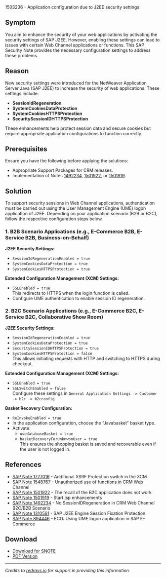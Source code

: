1503236 - Application configuration due to J2EE security settings

## Symptom

You aim to enhance the security of your web applications by activating the security settings of SAP J2EE. However, enabling these settings can lead to issues with certain Web Channel applications or functions. This SAP Security Note provides the necessary configuration settings to address these problems.

## Reason

New security settings were introduced for the NetWeaver Application Server Java (SAP J2EE) to increase the security of web applications. These settings include:

- **SessionIdRegeneration**
- **SystemCookiesDataProtection**
- **SystemCookiesHTTPSProtection**
- **SecuritySessionIDHTTPSProtection**

These enhancements help protect session data and secure cookies but require appropriate application configurations to function correctly.

## Prerequisites

Ensure you have the following before applying the solutions:

- Appropriate Support Packages for CRM releases.
- Implementation of Notes [1492234](https://me.sap.com/notes/1492234), [1501922](https://me.sap.com/notes/1501922), or [1501919](https://me.sap.com/notes/1501919).

## Solution

To support security sessions in Web Channel applications, authentication must be carried out using the User Management Engine (UME) logon application of J2EE. Depending on your application scenario (B2B or B2C), follow the respective configuration steps below.

### 1. B2B Scenario Applications (e.g., E-Commerce B2B, E-Service B2B, Business-on-Behalf)

**J2EE Security Settings:**
- `SessionIdRegenerationEnabled = true`
- `SystemCookiesDataProtection = true`
- `SystemCookiesHTTPSProtection = true`

**Extended Configuration Management (XCM) Settings:**
- `SSLEnabled = true`  
  This redirects to HTTPS when the login function is called.
- Configure UME authentication to enable session ID regeneration.

### 2. B2C Scenario Applications (e.g., E-Commerce B2C, E-Service B2C, Collaborative Show Room)

**J2EE Security Settings:**
- `SessionIdRegenerationEnabled = true`
- `SystemCookiesDataProtection = true`
- `SecuritySessionIDHTTPSProtection = true`
- `SystemCookiesHTTPSProtection = false`  
  This allows initiating requests with HTTP and switching to HTTPS during checkout.

**Extended Configuration Management (XCM) Settings:**
- `SSLEnabled = true`
- `SSLSwitchEnabled = false`  
  Configure these settings in `General Application Settings -> Customer -> b2c -> b2cconfig`.

**Basket Recovery Configuration:**
- `ReInvokeEnabled = true`
- In the application configuration, choose the "Javabasket" basket type.
- Activate:
  - `usedatabaseBasket = true`
  - `basketRecoveryForUnknwonUser = true`  
    This ensures the shopping basket is saved and recoverable even if the user is not logged in.

## References

- [SAP Note 1777016](https://me.sap.com/notes/1777016) - Additional XSRF Protection switch in the XCM
- [SAP Note 1548767](https://me.sap.com/notes/1548767) - Unauthorized use of functions in CRM Web Channel
- [SAP Note 1501922](https://me.sap.com/notes/1501922) - The recall of the B2C application does not work
- [SAP Note 1501919](https://me.sap.com/notes/1501919) - Start.jsp enhancements
- [SAP Note 1492234](https://me.sap.com/notes/1492234) - No SessionIDRegeneration in CRM Web Channel B2C/B2B Scenario
- [SAP Note 1310561](https://me.sap.com/notes/1310561) - SAP J2EE Engine Session Fixation Protection
- [SAP Note 894446](https://me.sap.com/notes/894446) - ECO: Using UME logon application in SAP E-Commerce

## Download

- [Download for SNOTE](https://notesdownloads.sap.com/note/0040000017227572017)
- [PDF Version](https://userapps.support.sap.com/sap/support/sfm/notes/print/0001503236?language=en-US&token=FB3D1FCF075ECF4B11C5752A3ADA0FB8)

---

*Credits to [redrays.io](https://redrays.io) for support in providing this information.*
